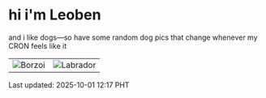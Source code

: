 # hi i'm Leoben

and i like dogs—so have some random dog pics that change whenever my CRON feels like it

|  |  |
|--------|----------|
| ![Borzoi](https://random-dog-vercel.vercel.app/api/random-borzoi?v=1759292224) | ![Labrador](https://random-dog-vercel.vercel.app/api/random-labrador?v=1759292224) |

Last updated: 2025-10-01 12:17 PHT
